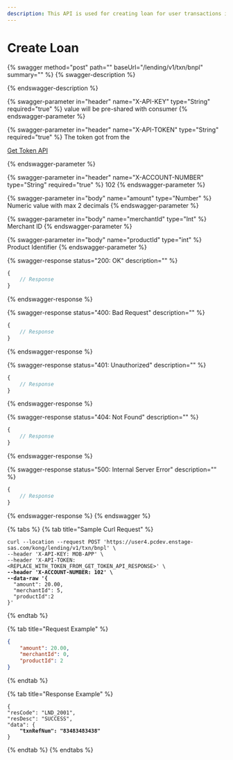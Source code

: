 ```yaml
---
description: This API is used for creating loan for user transactions in LMS.
---
```


# Create Loan

{% swagger method="post" path="" baseUrl="/lending/v1/txn/bnpl" summary="" %}
{% swagger-description %}

{% endswagger-description %}

{% swagger-parameter in="header" name="X-API-KEY" type="String" required="true" %}
value will be pre-shared with consumer
{% endswagger-parameter %}

{% swagger-parameter in="header" name="X-API-TOKEN" type="String" required="true" %}
The token got from the 

[Get Token API](../../market-place/api-specification/get-token-api.md)


{% endswagger-parameter %}

{% swagger-parameter in="header" name="X-ACCOUNT-NUMBER" type="String" required="true" %}
102
{% endswagger-parameter %}

{% swagger-parameter in="body" name="amount" type="Number" %}
Numeric value with max 2 decimals
{% endswagger-parameter %}

{% swagger-parameter in="body" name="merchantId" type="Int" %}
Merchant ID
{% endswagger-parameter %}

{% swagger-parameter in="body" name="productId" type="int" %}
Product Identifier
{% endswagger-parameter %}

{% swagger-response status="200: OK" description="" %}
```javascript
{
    // Response
}
```
{% endswagger-response %}

{% swagger-response status="400: Bad Request" description="" %}
```javascript
{
    // Response
}
```
{% endswagger-response %}

{% swagger-response status="401: Unauthorized" description="" %}
```javascript
{
    // Response
}
```
{% endswagger-response %}

{% swagger-response status="404: Not Found" description="" %}
```javascript
{
    // Response
}
```
{% endswagger-response %}

{% swagger-response status="500: Internal Server Error" description="" %}
```javascript
{
    // Response
}
```
{% endswagger-response %}
{% endswagger %}

{% tabs %}
{% tab title="Sample Curl Request" %}
<pre><code>curl --location --request POST 'https://user4.pcdev.enstage-sas.com/kong/lending/v1/txn/bnpl' \
--header 'X-API-KEY: MOB-APP' \
--header 'X-API-TOKEN: &#x3C;REPLACE_WITH_TOKEN_FROM_GET_TOKEN_API_RESPONSE>' \
<strong>--header 'X-ACCOUNT-NUMBER: 102' \
</strong><strong>--data-raw '{
</strong>  "amount": 20.00,
  "merchantId": 5,
  "productId":2
}'
</code></pre>
{% endtab %}

{% tab title="Request Example" %}
```json
{ 
    "amount": 20.00, 
    "merchantId": 0, 
    "productId": 2 
}
```
{% endtab %}

{% tab title="Response Example" %}
<pre class="language-json"><code class="lang-json">{ 
"resCode": "LND_2001", 
"resDesc": "SUCCESS", 
"data": { 
<strong>    "txnRefNum": "83483483438" 
</strong>}
</code></pre>
{% endtab %}
{% endtabs %}
